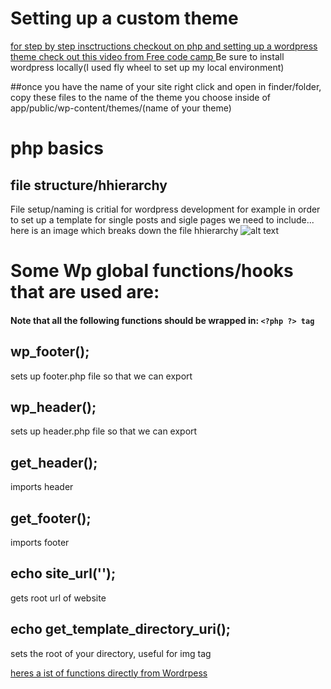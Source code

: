 # Setting up a custom theme
[for step by step insctructions checkout on php and setting up a wordpress theme check out this video from Free code camp
](https://www.youtube.com/watch?v=KibbYf9avko)
Be sure to install wordpress locally(I used fly wheel to set up my local environment)

##once you have the name of your site right click and open in finder/folder, copy these files to the name of the theme you choose inside of app/public/wp-content/themes/(name of your theme)

# php basics

## file structure/hhierarchy
File setup/naming is critial for wordpress development for example in order to set up a template for single posts and sigle pages we need to include... here is an image which breaks down the file hhierarchy
![alt text](https://developer.wordpress.org/files/2014/10/Screenshot-2019-01-23-00.20.04.png "chart from worpress docs")

# Some Wp global functions/hooks that are used are:
#### Note that all the following functions should be wrapped in: ```<?php ?> tag```
## wp_footer();
sets up footer.php file so that we can export
## wp_header();
sets up header.php file so that we can export
## get_header();
imports header
## get_footer();
imports footer
## echo site_url('');
gets root url of website
## echo get_template_directory_uri();
sets the root of your directory, useful for img tag

[ heres a ist of functions directly from Wordrpess
](https://codex.wordpress.org/Function_Reference)

